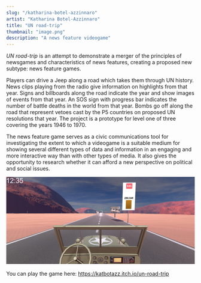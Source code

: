 ```yaml
---
slug: "/katharina-botel-azzinnaro"
artist: "Katharina Botel-Azzinnaro"
title: "UN road-trip"
thumbnail: "image.png"
description: "A news feature videogame"
---
```


*UN road-trip*  is an attempt to demonstrate a merger of the principles of newsgames and characteristics of news features, creating a proposed new subtype: news feature games. 

Players can drive a Jeep along a road which takes them through UN history. News clips playing from the radio give information on highlights from that year. Signs and billboards along the road indicate the year and show images of events from that year. An SOS sign with progress bar indicates the number of battle deaths in the world from that year. Bombs go off along the road that represent vetoes cast by the P5 countries on proposed UN resolutions that year. The project is a prototype for level one of three covering the years 1946 to 1970.

The news feature game serves as a civic communications tool for investigating the extent to which a videogame is a suitable medium for showing several different types of data and information in an engaging and more interactive way than with other types of media. It also gives the opportunity to research whether it can afford a new perspective on political and social issues.

![UN road-trip](image_2.png)

You can play the game here: https://katbotazz.itch.io/un-road-trip
